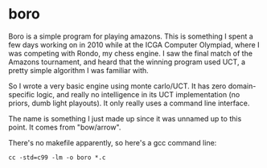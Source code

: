boro
====

Boro is a simple program for playing amazons. This is something I spent a few days working on in 2010 while at the ICGA Computer Olympiad, where I was competing with Rondo, my chess engine. I saw the final match of the Amazons tournament, and heard that the winning program used UCT, a pretty simple algorithm I was familiar with.

So I wrote a very basic engine using monte carlo/UCT. It has zero domain-specific logic, and really no intelligence in its UCT implementation (no priors, dumb light playouts). It only really uses a command line interface.

The name is something I just made up since it was unnamed up to this point. It comes from "bow/arrow".

There's no makefile apparently, so here's a gcc command line:

    cc -std=c99 -lm -o boro *.c
